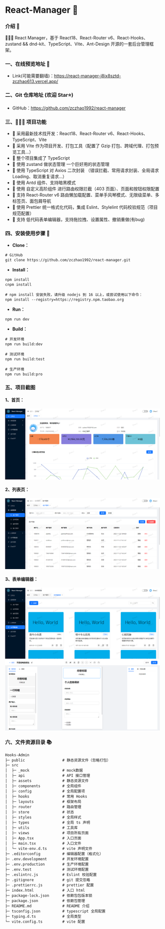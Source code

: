 # React-Manager 🚀

### 介绍 📖

🚀🚀🚀 React Manager，基于 React18、React-Router v6、React-Hooks、zustand && dnd-kit、TypeScript、Vite、Ant-Design 开源的一套后台管理框架。

### 一、在线预览地址 👀

- Link(可能需要翻墙)：https://react-manager-j8ix8sztd-zczhao613.vercel.app/

### 二、Git 仓库地址 (欢迎 Star⭐)

- GitHub：https://github.com/zczhao1992/react-manager

### 三、🔨🔨🔨 项目功能

- 🚀 采用最新技术找开发：React18、React-Router v6、React-Hooks、TypeScript、Vite
- 🚀 采用 Vite 作为项目开发、打包工具（配置了 Gzip 打包、跨域代理、打包预览工具…）
- 🚀 整个项目集成了 TypeScript
- 🚀 使用 zustand 做状态管理 一个巨好用的状态管理
- 🚀 使用 TypeScript 对 Axios 二次封装 （错误拦截、常用请求封装、全局请求 Loading、取消重复请求…）
- 🚀 使用 Antd 组件、支持暗黑模式
- 🚀 使用 自定义高阶组件 进行路由权限拦截（403 页面）、页面和按钮权限配置
- 🚀 支持 React-Router v6 路由懒加载配置、菜单手风琴模式、无限级菜单、多标签页、面包屑导航
- 🚀 使用 Prettier 统一格式化代码，集成 Eslint、Stylelint 代码校验规范（项目规范配置）
- 🚀 支持 低代码表单编辑器，支持拖拉拽、设置属性、撤销重做(有bug)

### 四、安装使用步骤 📑

- **Clone：**

```text
# GitHub
git clone https://github.com/zczhao1992/react-manager.git
```

- **Install：**

```text
npm install
cnpm install

# npm install 安装失败，请升级 nodejs 到 16 以上，或尝试使用以下命令：
npm install --registry=https://registry.npm.taobao.org
```

- **Run：**

```text
npm run dev
```

- **Build：**

```text
# 开发环境
npm run build:dev

# 测试环境
npm run build:test

# 生产环境
npm run build:pro
```

### 五、项目截图

#### 1、首页：

![react-home-light](./src/assets/images/home_show.png)

#### 2、列表页：

![react-list-light](./src/assets/images/list_show.png)

#### 3、表单编辑器：

![react-lowcode-light](./src/assets/images/lowcode_show.png)
![react-lowcode-light](./src/assets/images/editor_show.png)

### 六、文件资源目录 📚

```text
Hooks-Admin
├─ public                 # 静态资源文件（忽略打包）
├─ src
│  ├─ _mock               # mock数据
│  ├─ api                 # API 接口管理
│  ├─ assets              # 静态资源文件
│  ├─ components          # 全局组件
│  ├─ config              # 全局配置项
│  ├─ hooks               # 常用 Hooks
│  ├─ layouts             # 框架布局
│  ├─ router              # 路由管理
│  ├─ store               # 状态
│  ├─ styles              # 全局样式
│  ├─ types               # 全局 ts 声明
│  ├─ utils               # 工具库
│  ├─ views               # 项目所有页面
│  ├─ App.tsx             # 入口页面
│  ├─ main.tsx            # 入口文件
│  └─ vite-env.d.ts       # vite 声明文件
├─ .editorconfig          # 编辑器配置（格式化）
├─ .env.development       # 开发环境配置
├─ .env.production        # 生产环境配置
├─ .env.test              # 测试环境配置
├─ .eslintrc.js           # Eslint 校验配置
├─ .gitignore             # git 提交忽略
├─ .prettierrc.js         # prettier 配置
├─ index.html             # 入口 html
├─ package-lock.json      # 依赖包包版本锁
├─ package.json           # 依赖包管理
├─ README.md              # README 介绍
├─ tsconfig.json          # typescript 全局配置
├─ typing.d.ts            # 全局类型
└─ vite.config.ts         # vite 配置
```
